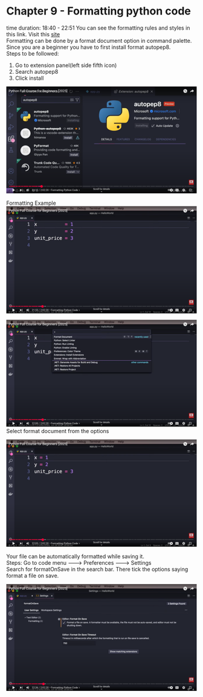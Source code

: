 # Chapter 9 - Formatting python code
time duration: 18:40 - 22:51
You can see the formatting rules and styles in this link. Visit this [site](https://peps.python.org/)  
Formatting can be done by a format document option in command palette. Since you are a beginner you have to first install format autopep8.  
Steps to be followed:  
1. Go to extension panel(left side fifth icon)
2. Search autopep8
3. Click install 

![syntax demo](/images/09_formatting_python_code_installing.png)

Formatting Example
![syntax demo](/images/09_formatting_python_code_example1.png)


![syntax demo](/images/09_formatting_python_code_example2.png)
Select format document from the options

![syntax demo](/images/09_formatting_python_code_example3.png)

Your file can be automatically formatted while saving it.  
Steps: Go to code menu ---> Preferences ---> Settings  
Search for formatOnSave in the search bar. There tick the options saying format a file on save. 

![syntax demo](/images/09_formatting_python_code_settings.png)
